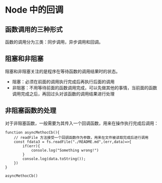 # Node 中的回调
## 函数调用的三种形式
函数的调用分为三类：同步调用，异步调用和回调。
## 阻塞和非阻塞
阻塞和非阻塞关注的是程序在等待函数的调用结果时的状态。
- 阻塞：必须在前面的调用执行完成后再执行后面的调用
- 非阻塞：不用等待前面的函数调用完成，可以先做其他的事情，当前面的函数调用完成之后，再回过头对该函数的调用结果进行处理
## 非阻塞函数的处理
对于非阻塞函数，一般需要为其传入一个回调函数，用来在操作执行完成后调用：
```
function asyncMethocCb(){
    // readFile 方法接受一个回调函数作为参数，用来在文件被读取完成后进行调用
    const fdata3 = fs.readFile("./README.md",(err,data)=>{
        if(err){
            console.log("Something wrong!")
        }
        console.log(data.toString());
    })
}

asyncMethocCb()
```